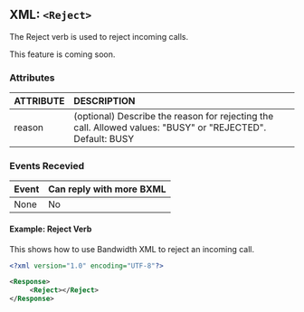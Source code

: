 
## XML: `<Reject>`
The Reject verb is used to reject incoming calls.

<aside class="alert general small">
<p>
This feature is coming soon.
</p>
</aside>


### Attributes
| ATTRIBUTE | DESCRIPTION                                                                                                     |
|:----------|:----------------------------------------------------------------------------------------------------------------|
| reason    | (optional) Describe the reason for rejecting the call. Allowed values: "BUSY" or "REJECTED". Default: BUSY |


### Events Recevied

| Event | Can reply with more BXML |
|:------|:-------------------------|
| None  | No                       |


#### Example: Reject Verb
This shows how to use Bandwidth XML to reject an incoming call.

```XML
<?xml version="1.0" encoding="UTF-8"?>

<Response>
     <Reject></Reject>
</Response>
```


